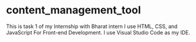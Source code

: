 # content_management_tool
This is task 1 of my Internship with Bharat intern
I use HTML, CSS, and JavaScript For Front-end Development.
I use Visual Studio Code as my IDE.
